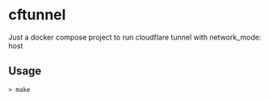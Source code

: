 # cftunnel

Just a docker compose project to run cloudflare tunnel with network_mode: host

## Usage

```
> make
```

